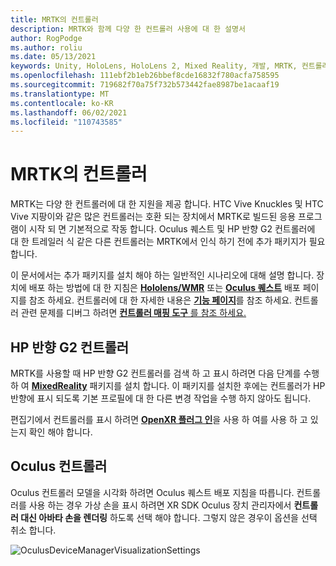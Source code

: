 ```yaml
---
title: MRTK의 컨트롤러
description: MRTK와 함께 다양 한 컨트롤러 사용에 대 한 설명서
author: RogPodge
ms.author: roliu
ms.date: 05/13/2021
keywords: Unity, HoloLens, HoloLens 2, Mixed Reality, 개발, MRTK, 컨트롤러, HP 반향, Oculus, HTC Vive, 실습
ms.openlocfilehash: 111ebf2b1eb26bbef8cde16832f780acfa758595
ms.sourcegitcommit: 719682f70a75f732b573442fae8987be1acaaf19
ms.translationtype: MT
ms.contentlocale: ko-KR
ms.lasthandoff: 06/02/2021
ms.locfileid: "110743585"
---
```

# <a name="controllers-in-mrtk"></a>MRTK의 컨트롤러

MRTK는 다양 한 컨트롤러에 대 한 지원을 제공 합니다. HTC Vive Knuckles 및 HTC Vive 지팡이와 같은 많은 컨트롤러는 호환 되는 장치에서 MRTK로 빌드된 응용 프로그램이 시작 되 면 기본적으로 작동 합니다. Oculus 퀘스트 및 HP 반향 G2 컨트롤러에 대 한 트레일러 식 같은 다른 컨트롤러는 MRTK에서 인식 하기 전에 추가 패키지가 필요 합니다.

이 문서에서는 추가 패키지를 설치 해야 하는 일반적인 시나리오에 대해 설명 합니다. 장치에 배포 하는 방법에 대 한 지침은 [**Hololens/WMR**](./wmr-mrtk.md) 또는 [**Oculus 퀘스트**](/windows/mixed-reality/mrtk-unity/supported-devices/oclus-quest-mrtk) 배포 페이지를 참조 하세요. 컨트롤러에 대 한 자세한 내용은 [**기능 페이지**](../features/input/controllers.md)를 참조 하세요. 컨트롤러 관련 문제를 디버그 하려면 [ **컨트롤러 매핑 도구** 를 참조 하세요.](../features/tools/controller-mapping-tool.md)

## <a name="hp-reverb-g2-controllers"></a>HP 반향 G2 컨트롤러

MRTK를 사용할 때 HP 반향 G2 컨트롤러를 검색 하 고 표시 하려면 다음 단계를 수행 하 여 [**MixedReality**](/windows/mixed-reality/develop/unity/unity-reverb-g2-controllers#installing-microsoftmixedrealityinput-with-the-mixed-reality-feature-tool) 패키지를 설치 합니다. 이 패키지를 설치한 후에는 컨트롤러가 HP 반향에 표시 되도록 기본 프로필에 대 한 다른 변경 작업을 수행 하지 않아도 됩니다. 

편집기에서 컨트롤러를 표시 하려면 [**OpenXR 플러그 인**](/windows/mixed-reality/develop/unity/openxr-getting-started)을 사용 하 여를 사용 하 고 있는지 확인 해야 합니다.

## <a name="oculus-controllers"></a>Oculus 컨트롤러 

Oculus 컨트롤러 모델을 시각화 하려면 Oculus 퀘스트 배포 지침을 따릅니다. 컨트롤러를 사용 하는 경우 가상 손을 표시 하려면 XR SDK Oculus 장치 관리자에서 **컨트롤러 대신 아바타 손을 렌더링** 하도록 선택 해야 합니다. 그렇지 않은 경우이 옵션을 선택 취소 합니다.

![OculusDeviceManagerVisualizationSettings](../images/cross-platform/oculus-quest/OculusDeviceManager.png)